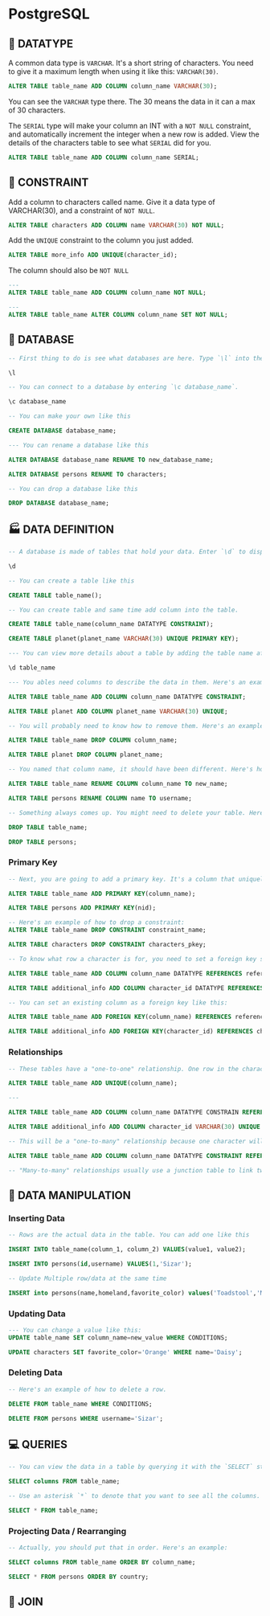 # PostgreSQL

## 🧨 DATATYPE

A common data type is `VARCHAR`. It's a short string of characters. You need to give it a maximum length when using it like this: `VARCHAR(30)`.

```SQL
ALTER TABLE table_name ADD COLUMN column_name VARCHAR(30);
```

You can see the `VARCHAR` type there. The 30 means the data in it can a max of 30 characters.

The `SERIAL` type will make your column an INT with a `NOT NULL` constraint, and automatically increment the integer when a new row is added. View the details of the characters table to see what `SERIAL` did for you.

```sql
ALTER TABLE table_name ADD COLUMN column_name SERIAL;
```

## 💪 CONSTRAINT

Add a column to characters called name. Give it a data type of VARCHAR(30), and a constraint of `NOT NULL`.

```sql
ALTER TABLE characters ADD COLUMN name VARCHAR(30) NOT NULL;
```

Add the `UNIQUE` constraint to the column you just added.

```SQL
ALTER TABLE more_info ADD UNIQUE(character_id);
```

The column should also be `NOT NULL`

```SQL
---
ALTER TABLE table_name ADD COLUMN column_name NOT NULL;

---
ALTER TABLE table_name ALTER COLUMN column_name SET NOT NULL;
```

## 🚀 DATABASE

```sql
-- First thing to do is see what databases are here. Type `\l` into the prompt to list them.

\l

-- You can connect to a database by entering `\c database_name`.

\c database_name

-- You can make your own like this

CREATE DATABASE database_name;

--- You can rename a database like this

ALTER DATABASE database_name RENAME TO new_database_name;

ALTER DATABASE persons RENAME TO characters;
```

```sql
-- You can drop a database like this

DROP DATABASE database_name;
```

## 🏭 DATA DEFINITION

```sql
-- A database is made of tables that hold your data. Enter `\d` to display the tables.

\d

-- You can create a table like this

CREATE TABLE table_name();

-- You can create table and same time add column into the table.

CREATE TABLE table_name(column_name DATATYPE CONSTRAINT);

CREATE TABLE planet(planet_name VARCHAR(30) UNIQUE PRIMARY KEY);

--- You can view more details about a table by adding the table name after the display command like this: `\d table_name`.

\d table_name
```

```sql
--- You ables need columns to describe the data in them. Here's an example of how to add one.

ALTER TABLE table_name ADD COLUMN column_name DATATYPE CONSTRAINT;

ALTER TABLE planet ADD COLUMN planet_name VARCHAR(30) UNIQUE;

-- You will probably need to know how to remove them. Here's an example:

ALTER TABLE table_name DROP COLUMN column_name;

ALTER TABLE planet DROP COLUMN planet_name;

-- You named that column name, it should have been different. Here's how you can rename a column.

ALTER TABLE table_name RENAME COLUMN column_name TO new_name;

ALTER TABLE persons RENAME COLUMN name TO username;

```

```sql
-- Something always comes up. You might need to delete your table. Here's an example

DROP TABLE table_name;

DROP TABLE persons;
```

### Primary Key

```sql
-- Next, you are going to add a primary key. It's a column that uniquely identifies each row in the table. Here's an example of how to set a PRIMARY KEY:

ALTER TABLE table_name ADD PRIMARY KEY(column_name);

ALTER TABLE persons ADD PRIMARY KEY(nid);

-- Here's an example of how to drop a constraint:
ALTER TABLE table_name DROP CONSTRAINT constraint_name;

ALTER TABLE characters DROP CONSTRAINT characters_pkey;

-- To know what row a character is for, you need to set a foreign key so you can relate rows from this table to rows from your characters table. Here's an example that creates a column as a foreign key:

ALTER TABLE table_name ADD COLUMN column_name DATATYPE REFERENCES referenced_table_name(referenced_column_name);

ALTER TABLE additional_info ADD COLUMN character_id DATATYPE REFERENCES characters(character_id);

-- You can set an existing column as a foreign key like this:

ALTER TABLE table_name ADD FOREIGN KEY(column_name) REFERENCES referenced_table(referenced_column);

ALTER TABLE additional_info ADD FOREIGN KEY(character_id) REFERENCES characters(character_id);
```

### Relationships

```sql
-- These tables have a "one-to-one" relationship. One row in the characters table will be related to exactly one row in more_info and vice versa. Enforce that by adding the UNIQUE constraint to your foreign key.

ALTER TABLE table_name ADD UNIQUE(column_name);

---

ALTER TABLE table_name ADD COLUMN column_name DATATYPE CONSTRAIN REFERENCES referenced_table_name(referenced_column_name);

ALTER TABLE additional_info ADD COLUMN character_id VARCHAR(30) UNIQUE REFERENCES characters(character_id);

```

```sql
-- This will be a "one-to-many" relationship because one character will have many sounds, but no sound will have more than one character. Here's the example again:

ALTER TABLE table_name ADD COLUMN column_name DATATYPE CONSTRAINT REFERENCES referenced_table_name(referenced_column_name);
```

```sql
-- "Many-to-many" relationships usually use a junction table to link two tables together, forming two "one-to-many" relationships.

```

## 💾 DATA MANIPULATION

### Inserting Data

```sql
-- Rows are the actual data in the table. You can add one like this

INSERT INTO table_name(column_1, column_2) VALUES(value1, value2);

INSERT INTO persons(id,username) VALUES(1,'Sizar');

-- Update Multiple row/data at the same time

INSERT into persons(name,homeland,favorite_color) values('Toadstool','Mushroom Kingdom','Red'),('Bowser','Mushroom Kingdom','Green');

```

### Updating Data

```sql
--- You can change a value like this:
UPDATE table_name SET column_name=new_value WHERE CONDITIONS;

UPDATE characters SET favorite_color='Orange' WHERE name='Daisy';

```

### Deleting Data

```sql
-- Here's an example of how to delete a row.

DELETE FROM table_name WHERE CONDITIONS;

DELETE FROM persons WHERE username='Sizar';
```

## 💻 QUERIES

```sql
-- You can view the data in a table by querying it with the `SELECT` statement. Here's how it looks:

SELECT columns FROM table_name;

-- Use an asterisk `*` to denote that you want to see all the columns.

SELECT * FROM table_name;
```

### Projecting Data / Rearranging

```sql
-- Actually, you should put that in order. Here's an example:

SELECT columns FROM table_name ORDER BY column_name;

SELECT * FROM persons ORDER BY country;
```

## 💑 JOIN
